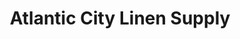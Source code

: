 ---
title: "Atlantic City Linen Supply"
url: /atlantic-city/atlantic-city-linen-supply/
shop: Wäscherei
---